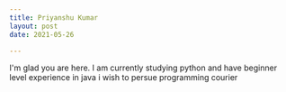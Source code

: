 ```yaml
---
title: Priyanshu Kumar
layout: post
date: 2021-05-26

---
```


I'm glad you are here. I am currently studying python and have beginner level experience in java i wish to persue programming courier 
